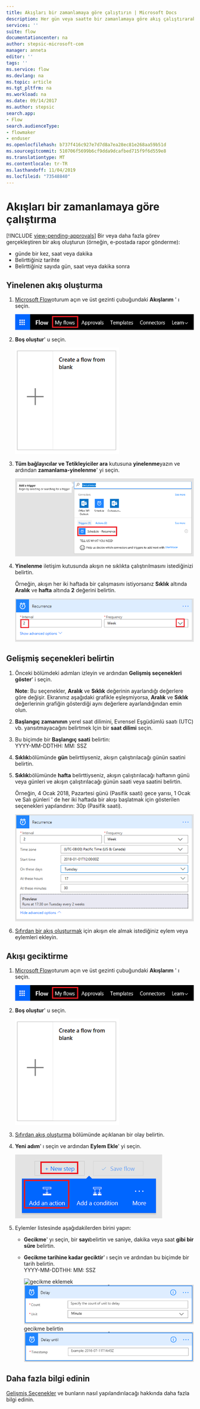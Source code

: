 ```yaml
---
title: Akışları bir zamanlamaya göre çalıştırın | Microsoft Docs
description: Her gün veya saatte bir zamanlamaya göre akış çalıştırarak yinelenen görevleri otomatikleştirin.
services: ''
suite: flow
documentationcenter: na
author: stepsic-microsoft-com
manager: anneta
editor: ''
tags: ''
ms.service: flow
ms.devlang: na
ms.topic: article
ms.tgt_pltfrm: na
ms.workload: na
ms.date: 09/14/2017
ms.author: stepsic
search.app:
- Flow
search.audienceType:
- flowmaker
- enduser
ms.openlocfilehash: b737f416c927e7d7d8a7ea28ec81e268aa59b51d
ms.sourcegitcommit: 510706f5699b6cf9dda9dcafbed715f9f6d559e8
ms.translationtype: MT
ms.contentlocale: tr-TR
ms.lasthandoff: 11/04/2019
ms.locfileid: "73548840"
---
```

# <a name="run-flows-on-a-schedule"></a>Akışları bir zamanlamaya göre çalıştırma
[!INCLUDE [view-pending-approvals](includes/cc-rebrand.md)]
Bir veya daha fazla görev gerçekleştiren bir akış oluşturun (örneğin, e-postada rapor gönderme):

* günde bir kez, saat veya dakika
* Belirttiğiniz tarihte
* Belirttiğiniz sayıda gün, saat veya dakika sonra

## <a name="create-a-recurring-flow"></a>Yinelenen akış oluşturma
1. [Microsoft Flow](https://flow.microsoft.com)oturum açın ve üst gezinti çubuğundaki **Akışlarım** ' ı seçin.
   
    ![Akışlarım seçeneği](./media/run-scheduled-tasks/create-flow.png)
2. **Boş oluştur**' u seçin.
   
    ![Boş bir akış oluşturun](./media/run-scheduled-tasks/create-from-blank.png)
3. **Tüm bağlayıcılar ve Tetikleyiciler ara** kutusuna **yinelenme**yazın ve ardından **zamanlama-yinelenme**' yi seçin.
   
    ![Yineleme tetikleyicisi bul](./media/run-scheduled-tasks/select-recurrence.png)
4. **Yinelenme** iletişim kutusunda akışın ne sıklıkta çalıştırılmasını istediğinizi belirtin.
   
    Örneğin, akışın her iki haftada bir çalışmasını istiyorsanız **Sıklık** altında **Aralık** ve **hafta** altında **2** değerini belirtin.
   
    ![Yinelenme belirtin](./media/run-scheduled-tasks/specify-recurrence.png)

## <a name="specify-advanced-options"></a>Gelişmiş seçenekleri belirtin
1. Önceki bölümdeki adımları izleyin ve ardından **Gelişmiş seçenekleri göster**' i seçin.
   
    **Note**: Bu seçenekler, **Aralık** ve **Sıklık** değerinin ayarlandığı değerlere göre değişir. Ekranınız aşağıdaki grafikle eşleşmiyorsa, **Aralık** ve **Sıklık** değerlerinin grafiğin gösterdiği aynı değerlere ayarlandığından emin olun.
2. **Başlangıç zamanının** yerel saat dilimini, Evrensel Eşgüdümlü saatı (UTC) vb. yansıtmayacağını belirtmek Için bir **saat dilimi** seçin.
3. Bu biçimde bir **Başlangıç saati** belirtin:
   <br>YYYY-MM-DDTHH: MM: SSZ
4. **Sıklık**bölümünde **gün** belirttiyseniz, akışın çalıştırılacağı günün saatini belirtin.
5. **Sıklık**bölümünde **hafta** belirttiyseniz, akışın çalıştırılacağı haftanın günü veya günleri ve akışın çalıştırılacağı günün saati veya saatini belirtin.
   
    Örneğin, 4 Ocak 2018, Pazartesi günü (Pasifik saati) gece yarısı, 1 Ocak ve Salı günleri ' de her iki haftada bir akışı başlatmak için gösterilen seçenekleri yapılandırın: 30p (Pasifik saati).
   
    ![Gelişmiş seçenekleri belirtin](./media/run-scheduled-tasks/advanced-options.png)
6. [Sıfırdan bir akış oluşturmak](get-started-logic-flow.md) için akışın ele almak istediğiniz eylem veya eylemleri ekleyin.

## <a name="delay-a-flow"></a>Akışı geciktirme
1. [Microsoft Flow](https://flow.microsoft.com)oturum açın ve üst gezinti çubuğundaki **Akışlarım** ' ı seçin.
   
    ![Boş bir akış oluşturun](./media/run-scheduled-tasks/create-flow.png)
2. **Boş oluştur**' u seçin.
   
    ![Boş bir akış oluşturun](./media/run-scheduled-tasks/create-from-blank.png)
3. [Sıfırdan akış oluşturma](get-started-logic-flow.md) bölümünde açıklanan bir olay belirtin.
4. **Yeni adım**' ı seçin ve ardından **Eylem Ekle**' yi seçin.
   
    ![Akışa eylem ekleme seçeneği](./media/run-scheduled-tasks/add-action.png)
5. Eylemler listesinde aşağıdakilerden birini yapın:
   
   * **Gecikme**' yı seçin, bir **sayı**belirtin ve saniye, dakika veya saat **gibi bir süre** belirtin.
   * **Gecikme tarihine kadar geciktir**' ı seçin ve ardından bu biçimde bir tarih belirtin.<br>YYYY-MM-DDTHH: MM: SSZ
     
     ![gecikme](./media/run-scheduled-tasks/add-delay.png)
     eklemek ![zaman birimi](./media/run-scheduled-tasks/delay.png)
     gecikme belirtin ![](./media/run-scheduled-tasks/delay-until.png)

## <a name="learn-more"></a>Daha fazla bilgi edinin

[Gelişmiş Seçenekler](https://docs.microsoft.com/azure/connectors/connectors-native-recurrence) ve bunların nasıl yapılandırılacağı hakkında daha fazla bilgi edinin.

